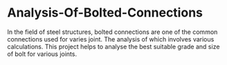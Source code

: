 # Analysis-Of-Bolted-Connections
In the field of steel structures, bolted connections are one of the common connections used for varies joint. The analysis of which involves various calculations. This project helps to analyse the best suitable grade and size of bolt for various joints.
